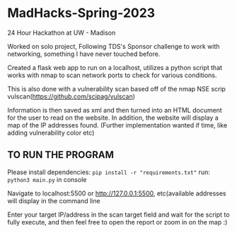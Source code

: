 # MadHacks-Spring-2023

24 Hour Hackathon at UW - Madison

Worked on solo project, Following TDS's Sponsor challenge to work with networking, something I have never touched before. 

Created a flask web app to run on a localhost, utilizes a python script that works with nmap to scan network ports to check for various conditions.

This is also done with a vulnerability scan based off of the nmap NSE scrip vulscan(https://github.com/scipag/vulscan)

Information is then saved as xml and then turned into an HTML document for the user to read on the website. In addition, the website will display a map of the IP addresses found.
(Further implementation wanted if time, like adding vulnerability color etc)

## TO RUN THE PROGRAM

Please install dependencies: ```pip install -r "requirements.txt"```
run: ```python3 main.py``` in console

Navigate to localhost:5500 or http://127.0.0.1:5500, etc(available addresses will display in the command line

Enter your target IP/address in the scan target field and wait for the script to fully execute, and then feel free to open the report or zoom in on the map  :)



